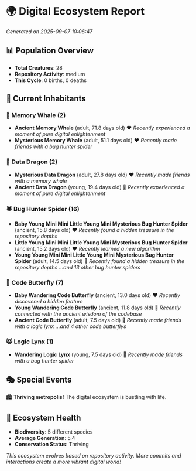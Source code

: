 # 🌍 Digital Ecosystem Report
*Generated on 2025-09-07 10:06:47*

## 📊 Population Overview
- **Total Creatures**: 28
- **Repository Activity**: medium
- **This Cycle**: 0 births, 0 deaths

## 👥 Current Inhabitants

### 🐋 Memory Whale (2)
- **Ancient Memory Whale** (adult, 71.8 days old) ❤️
  *Recently experienced a moment of pure digital enlightenment*
- **Mysterious Memory Whale** (adult, 51.1 days old) ❤️
  *Recently made friends with a bug hunter spider*

### 🐉 Data Dragon (2)
- **Mysterious Data Dragon** (adult, 27.8 days old) ❤️
  *Recently made friends with a memory whale*
- **Ancient Data Dragon** (young, 19.4 days old) 💚
  *Recently experienced a moment of pure digital enlightenment*

### 🕷️ Bug Hunter Spider (16)
- **Baby Young Mini Mini Little Young Mini Mysterious Bug Hunter Spider** (ancient, 15.8 days old) ❤️
  *Recently found a hidden treasure in the repository depths*
- **Little Young Mini Mini Little Young Mini Mysterious Bug Hunter Spider** (ancient, 15.2 days old) ❤️
  *Recently learned a new algorithm*
- **Young Young Mini Mini Little Young Mini Mysterious Bug Hunter Spider** (adult, 14.5 days old) 💚
  *Recently found a hidden treasure in the repository depths*
  *...and 13 other bug hunter spiders*

### 🦋 Code Butterfly (7)
- **Baby Wandering Code Butterfly** (ancient, 13.0 days old) ❤️
  *Recently discovered a hidden feature*
- **Young Wandering Code Butterfly** (ancient, 11.8 days old) 💛
  *Recently connected with the ancient wisdom of the codebase*
- **Ancient Code Butterfly** (adult, 7.5 days old) 💚
  *Recently made friends with a logic lynx*
  *...and 4 other code butterflys*

### 🐱 Logic Lynx (1)
- **Wandering Logic Lynx** (young, 7.5 days old) 💚
  *Recently made friends with a bug hunter spider*

## 🎭 Special Events

🏙️ **Thriving metropolis!** The digital ecosystem is bustling with life.

## 🔬 Ecosystem Health
- **Biodiversity**: 5 different species
- **Average Generation**: 5.4
- **Conservation Status**: Thriving

*This ecosystem evolves based on repository activity. More commits and interactions create a more vibrant digital world!*